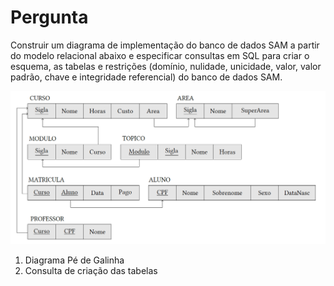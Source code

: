 # Pergunta

Construir um diagrama de implementação do banco de dados SAM a partir do modelo relacional abaixo e especificar consultas em SQL para criar o esquema, as tabelas e restrições (domínio, nulidade, unicidade, valor, valor padrão, chave e integridade referencial) do banco de dados SAM.

![alt text](img/image.png)

1. Diagrama Pé de Galinha
2. Consulta de criação das tabelas

